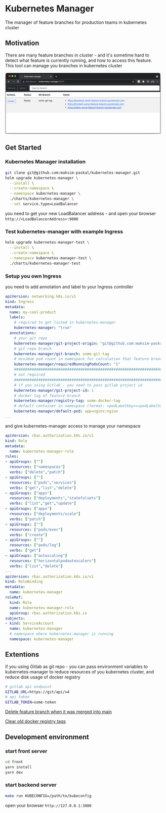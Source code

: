 # Kubernetes Manager
The manager of feature branches for production teams in kubernetes cluster
## Motivation
There are many feature branches in cluster - and it's sometime hard to detect what feature is currently running, and how to access this feature. This tool can manage you branches in kubernetes cluster

![kubernetes-manager-gui](https://raw.githubusercontent.com/maksim-paskal/artwork/master/kubernetes-manager-gui.png)

## Get Started
### Kubernetes Manager installation
```bash
git clone git@github.com:maksim-paskal/kubernetes-manager.git
helm upgrade kubernetes-manager \
  --install \
  --create-namespace \
  --namespace kubernetes-manager \
  ./charts/kubernetes-manager \
  --set service.type=LoadBalancer
```

you need to get your new LoadBalancer address - and open your browser `http://<LoadBalancerAddress>:9000`

### Test kubernetes-manager with example Ingress
```bash
helm upgrade kubernetes-manager-test \
  --install \
  --create-namespace \
  --namespace kubernetes-manager-test \
  ./charts/kubernetes-manager-test
```
### Setup you own Ingress
you need to add annotation and label to your Ingress controller
```yaml
apiVersion: networking.k8s.io/v1
kind: Ingress
metadata:
  name: my-cool-product
  labels:
    # required to get listed in kubernetes-manager
    kubernetes-manager: "true"
  annotations:
    # your git repo
    kubernetes-manager/git-project-origin: "git@github.com:maksim-paskal/kubernetes-manager.git"
    # git repo branch
    kubernetes-manager/git-branch: some-git-tag
    # minimum pod count in namespace for calculation that feature branch is running
    kubernetes-manager/requiredRunningPodsCount: "1"
    ################################################################################
    # not required 
    ################################################################################
    # if you using Gitlab - you need to pass gitlab project id
    kubernetes-manager/git-project-id: 1
    # docker tag of feature branch
    kubernetes-manager/registry-tag: some-docker-tag
    # default container in namespace (format: <podLabelKey>=<podLabelValue>:<containerName>)
    kubernetes-manager/default-pod: app=nginx:nginx
...
```
and give kubernetes-manager access to manage your namespace
```yaml
apiVersion: rbac.authorization.k8s.io/v1
kind: Role
metadata:
  name: kubernetes-manager-role
rules:
- apiGroups: [""]
  resources: ["namespaces"]
  verbs: ["delete","patch"]
- apiGroups: [""]
  resources: ["pods","services"]
  verbs: ["get","list","delete"]
- apiGroups: ["apps"]
  resources: ["deployments","statefulsets"]
  verbs: ["list","get","update"]
- apiGroups: ["apps"]
  resources: ["deployments/scale"]
  verbs: ["patch"]
- apiGroups: [""]
  resources: ["pods/exec"]
  verbs: ["create"]
- apiGroups: [""]
  resources: ["pods/log"]
  verbs: ["get"]
- apiGroups: ["autoscaling"]
  resources: ["horizontalpodautoscalers"]
  verbs: ["list","delete"]
---
apiVersion: rbac.authorization.k8s.io/v1
kind: RoleBinding
metadata:
  name: kubernetes-manager
roleRef:
  kind: Role
  name: kubernetes-manager-role
  apiGroup: rbac.authorization.k8s.io
subjects:
- kind: ServiceAccount
  name: kubernetes-manager
  # namespace where kubernetes-manager is running
  namespace: kubernetes-manager
```

## Extentions
if you using Gitlab as git repo - you can pass environment variables to kubernetes-manager to reduce resources of you kubernetes cluster, and reduce disk usage of docker registry
```bash
# gitlab api endpoint
GITLAB_URL=https://git/api/v4
# api token
GITLAB_TOKEN=some-token
```
[Delete feature branch when it was merged into main](pkg/batch/README.md)

[Clear old docker registry tags](pkg/cleanoldtags/README.md)
## Development environment
### start front server
```bash
cd front
yarn install
yarn dev
```
### start backend server
```bash
make run KUBECONFIG=/path/to/kubeconfig
```
open your browser `http://127.0.0.1:3000`